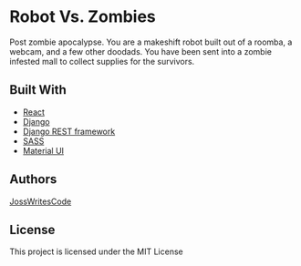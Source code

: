 # Robot Vs. Zombies

Post zombie apocalypse. You are a makeshift robot built out of a roomba, a webcam, and a few other doodads. You have been sent into a zombie infested mall to collect supplies for the survivors.

## Built With

- [React](https://reactjs.org/)
- [Django](https://www.djangoproject.com/)
- [Django REST framework](https://www.django-rest-framework.org/)
- [SASS](https://sass-lang.com/)
- [Material UI](https://material-ui.com/)


## Authors

[JossWritesCode](https://github.com/JossWritesCode)

## License

This project is licensed under the MIT License
